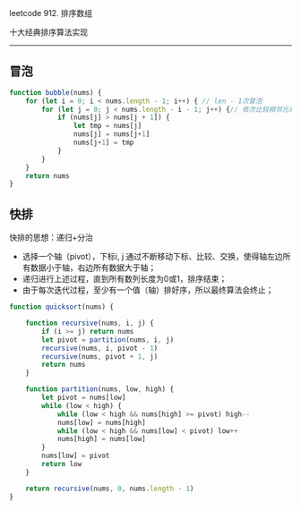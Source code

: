 leetcode 912. 排序数组

十大经典排序算法实现

---

## 冒泡

```javascript
function bubble(nums) {
    for (let i = 0; i < nums.length - 1; i++) { // len - 1次冒泡
        for (let j = 0; j < nums.length - i - 1; j++) {// 依次比较相邻元素，进行冒泡，比较区间[0,len - 1 - i]
            if (nums[j] > nums[j + 1]) {
                let tmp = nums[j]
                nums[j] = nums[j+1]
                nums[j+1] = tmp
            }
        }
    }
    return nums
}
```

## 快排

快排的思想：递归+分治

- 选择一个轴（pivot），下标i, j
	通过不断移动下标、比较、交换，使得轴左边所有数据小于轴，右边所有数据大于轴；
- 递归进行上述过程，直到所有数列长度为0或1，排序结束；
- 由于每次迭代过程，至少有一个值（轴）排好序，所以最终算法会终止；

```javascript
function quicksort(nums) {

    function recursive(nums, i, j) {
        if (i >= j) return nums
        let pivot = partition(nums, i, j)
        recursive(nums, i, pivot - 1)
        recursive(nums, pivot + 1, j)
        return nums
    }

    function partition(nums, low, high) {
        let pivot = nums[low]
        while (low < high) {
            while (low < high && nums[high] >= pivot) high--
            nums[low] = nums[high]
            while (low < high && nums[low] < pivot) low++
            nums[high] = nums[low]
        }
        nums[low] = pivot
        return low
    }

    return recursive(nums, 0, nums.length - 1)
}
```
